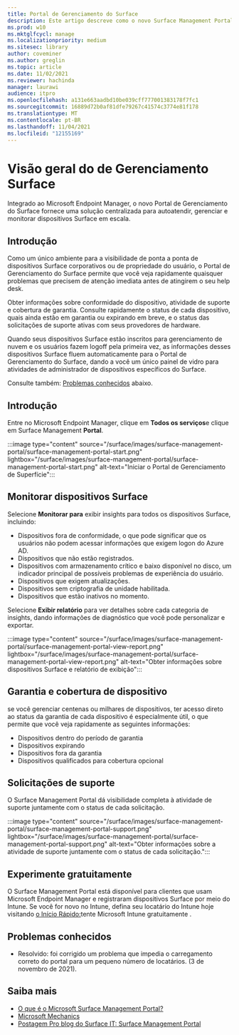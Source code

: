 ```yaml
---
title: Portal de Gerenciamento do Surface
description: Este artigo descreve como o novo Surface Management Portal fornece uma solução centralizada para auto-atender, gerenciar e monitorar dispositivos Surface em escala.
ms.prod: w10
ms.mktglfcycl: manage
ms.localizationpriority: medium
ms.sitesec: library
author: coveminer
ms.author: greglin
ms.topic: article
ms.date: 11/02/2021
ms.reviewer: hachinda
manager: laurawi
audience: itpro
ms.openlocfilehash: a131e663aadbd10be039cff777001383178f7fc1
ms.sourcegitcommit: 16889d72b0af81dfe79267c41574c3774e81f178
ms.translationtype: MT
ms.contentlocale: pt-BR
ms.lasthandoff: 11/04/2021
ms.locfileid: "12155169"
---
```

# <a name="surface-management-portal-overview"></a>Visão geral do de Gerenciamento Surface

Integrado ao Microsoft Endpoint Manager, o novo Portal de Gerenciamento do Surface fornece uma solução centralizada para autoatendir, gerenciar e monitorar dispositivos Surface em escala.

## <a name="introduction"></a>Introdução

Como um único ambiente para a visibilidade de ponta a ponta de dispositivos Surface corporativos ou de propriedade do usuário, o Portal de Gerenciamento do Surface permite que você veja rapidamente quaisquer problemas que precisem de atenção imediata antes de atingirem o seu help desk.

Obter informações sobre conformidade do dispositivo, atividade de suporte e cobertura de garantia. Consulte rapidamente o status de cada dispositivo, quais ainda estão em garantia ou expirando em breve, e o status das solicitações de suporte ativas com seus provedores de hardware.

Quando seus dispositivos Surface estão inscritos para gerenciamento de nuvem e os usuários fazem logoff pela primeira vez, as informações desses dispositivos Surface fluem automaticamente para o Portal de Gerenciamento do Surface, dando a você um único painel de vidro para atividades de administrador de dispositivos específicos do Surface.

Consulte também: [Problemas conhecidos](#known-issues) abaixo. 

## <a name="get-started"></a>Introdução

Entre no Microsoft Endpoint Manager, clique em **Todos os serviços**e clique em Surface Management **Portal**.

:::image type="content" source="/surface/images/surface-management-portal/surface-management-portal-start.png" lightbox="/surface/images/surface-management-portal/surface-management-portal-start.png" alt-text="Iniciar o Portal de Gerenciamento de Superfície":::

## <a name="monitor-surface-devices"></a>Monitorar dispositivos Surface

Selecione **Monitorar para** exibir insights para todos os dispositivos Surface, incluindo:

- Dispositivos fora de conformidade, o que pode significar que os usuários não podem acessar informações que exigem logon do Azure AD.
- Dispositivos que não estão registrados.
- Dispositivos com armazenamento crítico e baixo disponível no disco, um indicador principal de possíveis problemas de experiência do usuário.
- Dispositivos que exigem atualizações.
- Dispositivos sem criptografia de unidade habilitada.
- Dispositivos que estão inativos no momento.

Selecione **Exibir relatório** para ver detalhes sobre cada categoria de insights, dando informações de diagnóstico que você pode personalizar e exportar.

:::image type="content" source="/surface/images/surface-management-portal/surface-management-portal-view-report.png" lightbox="/surface/images/surface-management-portal/surface-management-portal-view-report.png" alt-text="Obter informações sobre dispositivos Surface e relatório de exibição":::

## <a name="device-warranty-and-coverage"></a>Garantia e cobertura de dispositivo

se você gerenciar centenas ou milhares de dispositivos, ter acesso direto ao status da garantia de cada dispositivo é especialmente útil, o que permite que você veja rapidamente as seguintes informações:

- Dispositivos dentro do período de garantia
- Dispositivos expirando
- Dispositivos fora da garantia
- Dispositivos qualificados para cobertura opcional

## <a name="support-requests"></a>Solicitações de suporte

O Surface Management Portal dá visibilidade completa à atividade de suporte juntamente com o status de cada solicitação.

:::image type="content" source="/surface/images/surface-management-portal/surface-management-portal-support.png" lightbox="/surface/images/surface-management-portal/surface-management-portal-support.png" alt-text="Obter informações sobre a atividade de suporte juntamente com o status de cada solicitação.":::

## <a name="try-for-free"></a>Experimente gratuitamente

O Surface Management Portal está disponível para clientes que usam Microsoft Endpoint Manager e registraram dispositivos Surface por meio do Intune. Se você for novo no Intune, defina seu locatário do Intune hoje visitando [o Início Rápido:](/mem/intune/fundamentals/free-trial-sign-up)tente Microsoft Intune gratuitamente .

## <a name="known-issues"></a>Problemas conhecidos

- Resolvido: foi corrigido um problema que impedia o carregamento correto do portal para um pequeno número de locatários. (3 de novembro de 2021).

## <a name="learn-more"></a>Saiba mais

- [O que é o Microsoft Surface Management Portal?](/mem/intune/fundamentals/surface-management-portal?)
- [Microsoft Mechanics](https://youtu.be/_MmutkqNudk)
- [Postagem Pro blog do Surface IT: Surface Management Portal](https://techcommunity.microsoft.com/t5/surface-it-pro-blog/surface-management-portal/ba-p/1419017)
